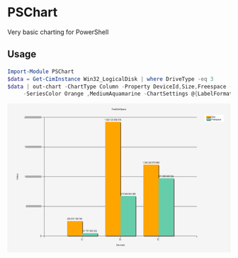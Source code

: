 # PSChart

Very basic charting for PowerShell

## Usage

```powershell
Import-Module PSChart
$data = Get-CimInstance Win32_LogicalDisk | where DriveType -eq 3 
$data | out-chart -ChartType Column -Property DeviceId,Size,Freespace -Title 'FreeDiskSpace'`
     -SeriesColor Orange ,MediumAquamarine -ChartSettings @{LabelFormatString = 'N0'} 

```

![sample chart](img/chart.png "Sample chart")
